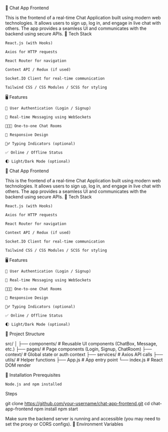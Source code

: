 💬 Chat App Frontend

This is the frontend of a real-time Chat Application built using modern web technologies. It allows users to sign up, log in, and engage in live chat with others. The app provides a seamless UI and communicates with the backend using secure APIs.
🚀 Tech Stack

    React.js (with Hooks)

    Axios for HTTP requests

    React Router for navigation

    Context API / Redux (if used)

    Socket.IO Client for real-time communication

    Tailwind CSS / CSS Modules / SCSS for styling

🖥️ Features

    🔐 User Authentication (Login / Signup)

    📩 Real-time Messaging using WebSockets

    🧑‍🤝‍🧑 One-to-one Chat Rooms

    📱 Responsive Design

    🕵️‍♂️ Typing Indicators (optional)

    ✅ Online / Offline Status

    🌓 Light/Dark Mode (optional)
💬 Chat App Frontend

This is the frontend of a real-time Chat Application built using modern web technologies. It allows users to sign up, log in, and engage in live chat with others. The app provides a seamless UI and communicates with the backend using secure APIs.
🚀 Tech Stack

    React.js (with Hooks)

    Axios for HTTP requests

    React Router for navigation

    Context API / Redux (if used)

    Socket.IO Client for real-time communication

    Tailwind CSS / CSS Modules / SCSS for styling

🖥️ Features

    🔐 User Authentication (Login / Signup)

    📩 Real-time Messaging using WebSockets

    🧑‍🤝‍🧑 One-to-one Chat Rooms

    📱 Responsive Design

    🕵️‍♂️ Typing Indicators (optional)

    ✅ Online / Offline Status

    🌓 Light/Dark Mode (optional)

📁 Project Structure

src/
│
├── components/        # Reusable UI components (ChatBox, Message, etc.)
├── pages/             # Page components (Login, Signup, ChatRoom)
├── context/           # Global state or auth context
├── services/          # Axios API calls
├── utils/             # Helper functions
├── App.js             # App entry point
└── index.js           # React DOM render

🔧 Installation
Prerequisites

    Node.js and npm installed

Steps

git clone https://github.com/your-username/chat-app-frontend.git
cd chat-app-frontend
npm install
npm start

Make sure the backend server is running and accessible (you may need to set the proxy or CORS configs).
🔑 Environment Variables

